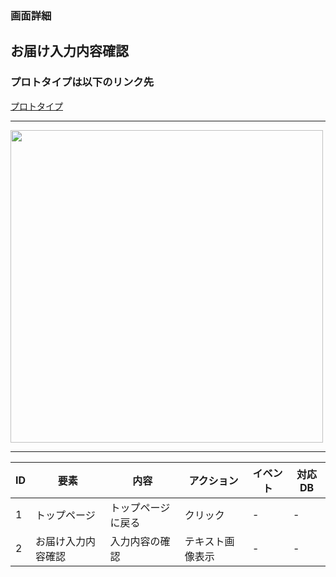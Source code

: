 ### 画面詳細
## お届け入力内容確認
### プロトタイプは以下のリンク先
[プロトタイプ](https://www.figma.com/file/1qrEKi7iktAY3U27hFIezf/Untitled?node-id=0%3A1)
*****
<img src="./img/お届け入力内容確認.png" width="500">



*****



| ID | 要素 | 内容 | アクション | イベント | 対応DB |
|----|------|------|-----------|----------|--------|
|1 |トップページ|トップページに戻る|クリック|- |- |
|2 |お届け入力内容確認|入力内容の確認|テキスト画像表示|- |- |
